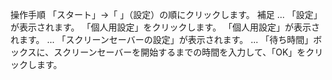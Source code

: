 操作手順
「スタート」→「 」（設定）の順にクリックします。 補足 ...
「設定」が表示されます。 「個人用設定」をクリックします。
「個人用設定」が表示されます。 ...
「スクリーンセーバーの設定」が表示されます。 ...
「待ち時間」ボックスに、スクリーンセーバーを開始するまでの時間を入力して、「OK」をクリックします。
